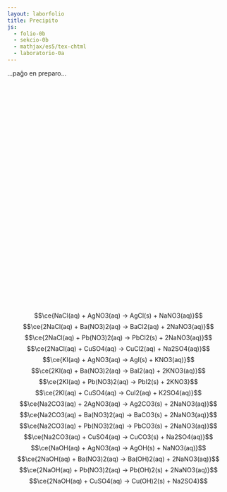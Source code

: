 ```yaml
---
layout: laborfolio
title: Precipito
js:
  - folio-0b
  - sekcio-0b 
  - mathjax/es5/tex-chtml
  - laboratorio-0a
---
```


...paĝo en preparo...

<!--
https://en.wikipedia.org/wiki/Solubility_chart
https://www2.chem.wisc.edu/deptfiles/genchem/netorial/rottosen/tutorial/modules/chemical_reactions/module4_3/4_3_2.htm
https://en.wikipedia.org/wiki/Solubility#Solubility_of_ionic_compounds_in_water
https://de.wikipedia.org/wiki/L%C3%B6slichkeit
https://www.hoffmeister.it/chemie/14-ionen-salze-faellungsreaktionen_und_ionenbindung.pdf

https://en.intl.chemicalaid.com/tools/equationbalancer.php?equation=Pb%28NO3%292+%2B+CuSO4+%3D+Pb%28SO4%292+%2B+CuNO3
-->

<!--
eksperimentoj:

- https://www.youtube.com/watch?v=DVrfgHMHjS4
- https://www.youtube.com/watch?v=Qc2pWUIzP2k
- https://www.youtube.com/watch?v=hVBsrwJFBTY

- NaCl + AgNO3 -> AgCl(s) + NaNO3 // blanka (https://www.youtube.com/watch?v=xR_VZXOz64A)
- KI + AgNO3 -> AgI(s) + KNO3 // flaveta (https://www.youtube.com/watch?v=m_0lpAFAisU)
- 2NaI + Pb(NO3)2 -> PbI2(s) + 2NaNO3 // flava (https://www.youtube.com/watch?v=hVBsrwJFBTY)
- 2KI + Pb(NO3)2 -> PbI2(s) + 2KNO3 // flava (https://www.youtube.com/watch?v=diW7q7RFJBM, https://www.youtube.com/watch?v=6TRuMSjxgYs, https://www.youtube.com/watch?v=2EQznGPZY5A,  https://www.youtube.com/watch?v=H4COWrI0WsQ)
- 2NaCl + Pb(NO3)2 -> PbCl2 + 2NaNO3 // blanka (https://www.youtube.com/watch?v=0RuayQSG6fc)
- CuSO4 + 2NAOH -> Cu(OH)2(s) + Na2SO4 // helblua (https://www.youtube.com/watch?v=hVBsrwJFBTY)
- 2NaCl + Ba(NO3)2 -> 2NaNO3 + BaCl2 // ĉiuj solveblaj (https://www.youtube.com/watch?v=hVBsrwJFBTY)
- Na2CO3 + Ba(NO3)2 -> BaCO3(s) + 2NaNO3 // blanka (https://www.youtube.com/watch?v=hVBsrwJFBTY)
- xxx -> PbSO4 (https://www.youtube.com/watch?v=ZYNEHwHAtqk 7:26)
-(?) CuSO4 + 2 NaOH -> Cu(OH)2 + Na2SO4 (https://de.wikipedia.org/wiki/Kupfer(II)-nitrat, blau-grün)
- -> Ag2CO3 // blankbruna (https://www.youtube.com/watch?v=_lDLzmhF8E8, https://www.youtube.com/watch?v=HqAlLWwxWdw)
-->

<script>
  // solvebloj, true: bone solvebla, false: malbone solvebla
  function solvebla(katjono,anjono) {
    // 1)
    if (['Li+','Na+','K+','Rb+','NH4+'].indexOf(katjono)>=0) return true;

    // 2)
    if (['Cl-','Br-','I-'].indexOf(anjono)>=0) {
      if (['Ag+','Pb2+','Hg2+','Cu+'].indexOf(katjono)>=0) return false;
      else return true;
    }

    // 3) - parte jam kovrita de (1)
    if ('OH-' == anjono) {
      if (['Li+','Na+','K+','Rb+','NH4+','Sr2+','Ba2+'].indexOf(katjono)>=0) return true
      else return false;
    }

    // 4)
    if ('NO3-' == anjono) return true;

    // 5) fakte jam kovrita de (1)
    if (['PO43-','CO32-'].indexOf(anjono)>=0) {
      if (['Li+','Na+','K+','Rb+','NH4+'].indexOf(katjono)>=0) return true;
      else return false;
    }

    // 6)
    if ('SO42-' == anjono) {
      if (['Ca2+','Sr2+','Ba2+','Pb2+'].indexOf(katjono)>=0) return false;
      else return true;
    }

    throw `Neniu regulo por solveblo de ${katjono} | ${anjono}!`;
  }

  function precipito_ecoj(katjono,anjono) {
    // devio de koloro kaj geometriaj ecoj de precipitaĵo
    // aprioraj estas:
    //  e1 = {id: "ero_3", n: 51, alto: 150, falaĵalto: 10, supro: 270,
    //        daŭro: 10, aperdaŭro: 5, videblo: 0.0, klasoj: "ero_1 kaŝita"};
    //  e2 = {id: "ero_50", n: 11, alto: 80, falaĵalto: 100, supro: 300,
    //        daŭro: 50, aperdaŭro: 3, videblo: 0.0, klasoj: "ero_2 kaŝita"};

    if (
      katjono == 'Pb2+' && anjono == 'I-') {
      return { 
        koloro: "flava", 
        //eroj1: { id: "ero_20", n: 25, falaĵalto: 40 },
        eroj1: { id: "ero_5", n: 150, daŭro: 5, aperdaŭro: 8, falaĵalto: 20 },
        eroj2: { n: 25, alto: 120, faldistanco: 20 }
      };
    } else if (
      katjono == 'Ag+' && anjono == 'I-') {
      return { koloro: "flaveta" };
    } else if (
      katjono == 'Ag+' && anjono == 'CO32-') {
      return { koloro: "blankbruna" };
    } else if (
      katjono == 'Ag+' && anjono == 'OH-') {
      return { koloro: "bruna" };
    } else if (
      katjono == 'Cu2+' && anjono == 'OH-' ||
      katjono == 'Cu2+' && anjono == 'CO32-') {
      return { koloro: "helblua" };
    } else if (
      katjono == 'Ag+' && anjono == 'Cl-' ||
      katjono == 'Ba2+' && anjono == 'CO32-' ||
      katjono == 'Ba2+' && anjono == 'SO42-' ||
      katjono == 'Pb2+' && anjono == 'CO32-' ||
      katjono == 'Pb2+' && anjono == 'Cl-' ||
      katjono == 'Pb2+' && anjono == 'OH-' ||
      katjono == 'Pb2+' && anjono == 'SO42-') {
      return { koloro: "blanka" };
    }
  }

  const jonoj = {
    // maldekstre
    "NaCl": ['Na+','Cl-'],
    "KI": ['K+','I-'],
    "Na₂CO₃": ['Na+','CO32-'],
    "NaOH": ['Na+','OH-'],
    // dekstre
    "AgNO₃": ['Ag+','NO3-'],
    "Ba(NO₃)₂": ['Ba2+','NO3-'],
    "Pb(NO₃)₂": ['Pb2+','NO3-'],
    "CuSO₄": ['Cu2+','SO42-']
  }  
    
  function s_testo() {
    // solveblo de 'reakciantoj'
    for (const j in jonoj) {
      const j_ = jonoj[j];
      const solvbl = solvebla(...j_);
      //console.log(`${solvbl?'solvebla':'nesolvebla'} ${j}`);
      if (!solvbl) throw "Ne solvebla reakcianto: "+j;
    }
    // solveblo de produktoj (rekombinoj)
    const jj = Object.keys(jonoj);
    for (let n1 = 0; n1<jj.length-1; n1++) {
      for (let n2 = n1+1; n2<jj.length; n2++) {
        const j1 = jj[n1], jj1 = jonoj[j1];
        const j2 = jj[n2], jj2 = jonoj[j2];
  
        const solvbl1 = solvebla(jj1[0],jj2[1]);
        const solvbl2 = solvebla(jj2[0],jj1[1]);

        if (solvbl1 && solvbl2) console.log(`(informe) ambaŭ solveblaj: ${jj1[0]} ${jj2[1]}; ${jj2[0]} ${jj1[1]}`);
        if (!solvbl1 && !solvbl2) throw `(evitende) Ambaŭ nesolveblaj: ${jj1[0]} ${jj2[1]}; ${jj2[0]} ${jj1[1]}`;
        if (!solvbl1 && !precipito_ecoj(jj1[0],jj2[1])) throw `Nedifinitaj ecoj por precipito ${jj1[0]} ${jj2[1]}`;
        if (!solvbl2 && !precipito_ecoj(jj2[0],jj1[1])) throw `Nedifinitaj ecoj por precipito ${jj2[0]} ${jj1[1]}`;
        // console.log(`${solvebla(jj1[0],jj2[1])?'solvebla':'nesolvebla'} ${jj1[0]} ${jj2[1]}`);
        // console.log(`${solvebla(jj2[0],jj1[1])?'solvebla':'nesolvebla'} ${jj2[0]} ${jj1[1]}`);
      }
    }
  }

  const substancoj = [
    // maldekstre
    "NaCl",
    "KI",
    "Na₂CO₃",
    "NaOH",
    // dekstre
    "AgNO₃",
    "Ba(NO₃)₂",
    "Pb(NO₃)₂",
    "CuSO₄"
  ];


  let lab; // la laboratorio kaj iloj
  let mikso = []; // miksaĵo de du ĥemiaĵoj


  function miksaldono(maldekstre,substanco) {
    const s = maldekstre?0:1;
    mikso[s] = substanco;

    function nesolvebla(s1,s2) {
      if (s1 && s2) {
        const jj1 = jonoj[s1];
        const jj2 = jonoj[s2];

        return !solvebla(jj1[0],jj2[1]) || !solvebla(jj2[0],jj1[1]);
      }
    }

    function prcpt_ecoj(s1,s2) {
        const jj1 = jonoj[s1];
        const jj2 = jonoj[s2];

        return (
          precipito_ecoj(jj1[0],jj2[1]) ||
          precipito_ecoj(jj2[0],jj1[1])
        );
    }

    if (nesolvebla(mikso[0],mikso[1])) {
      // lanĉu precipiton
      // const prcp = ĝi("#_glaso_glaso_enhavo .precipito");
      // forigu display: none!
      // prcp.classList.remove("klara_likvo");

      const glaso = lab.iloj["glaso"];

      let precipito;

      // apriora precipito, eroj1: eretoj, eroj2: nuboj
      let e1 = {id: "ero_3", n: 51, alto: 150, falaĵalto: 10, supro: 270, daŭro: 10, aperdaŭro: 5, videblo: 0.0, klasoj: "ero_1 kaŝita"};
      let e2 = {id: "ero_50", n: 11, alto: 80, falaĵalto: 100, supro: 300, daŭro: 50, aperdaŭro: 3, videblo: 0.0, klasoj: "ero_2 kaŝita"};

      const ecoj = prcpt_ecoj(mikso[0],mikso[1]);
      if (ecoj.eroj2) e2 = Object.assign(e2,ecoj.eroj2);
      if (ecoj.eroj1) e1 = Object.assign(e1,ecoj.eroj1);

      precipito = Lab.falaĵo("p_1","precipito",
        e1, e2,
        100, 250);

      // adaptu la koloron de la gradiento
      if (ecoj && ecoj.koloro) {
        for (const stp of ĉiuj("#gradiento_precipito stop")) {
          //stp.className = `p_${klr}`;
          Lab.a(stp,{class: `p_${ecoj.koloro}`});
        }
      }

      glaso.enhavo(precipito,true);  // aldonu precipiton al jama likvo
      const eroj1 = ĉiuj('#_glaso_glaso_enhavo .ero_1').entries();
      const eroj2 = ĉiuj('#_glaso_glaso_enhavo .ero_2').entries();
      const intervalo = 5;

      function ek(eroj) {
        const e = eroj.next();
        if (!e.done) {
          const use = e.value[1];
          //use.classList.remove("kaŝita");
          for (const a of use.querySelectorAll("animateMotion, animate")) {
            a.beginElement();
          }
          use.classList.remove("kaŝita");
          setTimeout(() => ek(eroj),
            // per hazarda tempo ni evitas ke eroj aperu tro orde de maldekstre dekstren
            Math.random()*intervalo);
        }
      }

      // nur post iom da tempo (1s) precipito entute komenciĝu
      setTimeout(() => ek(eroj2), 500);
      // nur post la grandaj nubaj eroj elfalu la malgrandaj kristalaj
      setTimeout(() => ek(eroj1), 3000);
    };

    if (mikso[0] && mikso[1]) {
      // montru la koncernan formulon
      const ekv = document.getElementById(`${mikso[0]}_${mikso[1]}`); //ĝi(`#${mikso[0]}_${mikso[1]}`);
      ekv.classList.remove("kaŝita");
    }
  }


  /**
  * Kreu botelon en difinita situacio
  * @param {number} nro numero de la substanco
  * @param {boolean} maldekstre true:maldekstre, false:dekstre
  * @param {number} stato 0: staranta malsupre, 1: levita supren, 2: elverŝo
  */
  function stara_botelo(nro, maldekstre, enhavo) {
    const subst = substancoj[nro];

    // kreu la botelon
    const botl = Lab.gutbotelo(nro,subst+"\n(aq)",enhavo);
    botl.stato = 0; // 0: stare surtable
    botl.maldekstre = maldekstre;

    // starigu la botelon
    const x_ŝovo = maldekstre? 10 : 130;
    const x = x_ŝovo + nro*45 + Math.random()*3;
    const y = 497 + Math.random()*5;
    lab.metu(botl,{
      id: nro,
      x:x, y:y
    });

    return botl;
  }

  function botel_restarigo() {
    // restarigu eventuale levitan botelojn

    for (const l of ["LM","LD","VM","VD"]) {
      const loko = lab.lokoj[l];
      if (loko._ilo !== undefined) {
        // rekreu starantan botelon
        const botl = lab.iloj[loko._ilo];
        const subst = substancoj[botl.id];
        const nova = Lab.gutbotelo(botl.id,subst+"\n(aq)",botl.pleno);

        nova.stato = 0; // staranta
        nova.maldekstre = botl.maldekstre;
        lab.klak_reago(nova,botel_levo);

        const x_ŝovo = nova.maldekstre? 10 : 130;
        const x = x_ŝovo + nova.id*45 + Math.random()*3;
        const y = 497 + Math.random()*5;

        lab.movu(botl,botl.id,nova);
      }
    }
  }

  function botel_levo(botl) {
    // kontrolu, ĉu la loko estas libera ankoraŭ
    // plibonigu: se ne jam elverŝita ni ankaŭ povus
    // anstatŭigi tiun botelon - necesos funkcio por restarigo...!
    const L = botl.maldekstre? "M":"D";
    if (lab.okupita(`L${L}`) || lab.okupita(`V${L}`)) {
      console.log("Levita loko jam okupita!");
      return;
    }

    // rekreu klinitan botelon
    const subst = substancoj[botl.id];
    ra = botl.maldekstre? 70:-70; // klinangulo
    const nova = Lab.gutbotelo(botl.id,subst+"\n(aq)",botl.pleno,ra);

    nova.stato = 1; // levita
    nova.maldekstre = botl.maldekstre;
    lab.klak_reago(nova,botel_verŝo);

    lab.movu(botl,botl.maldekstre?"LM":"LD",nova)
  }

  function botel_verŝo(botl) {
    // rekreu klinitan botelon
    const subst = substancoj[botl.id];
    ra = botl.maldekstre? 170:-170; // klinangulo
    const nova = Lab.gutbotelo(botl.id,subst+"\n(aq)",botl.pleno,ra);

    nova.stato = 2; // verŝa
    nova.maldekstre = botl.maldekstre;
    lab.movu(botl,botl.maldekstre?"VM":"VD",nova);

    // por verŝgutoj ni bezonas la pinton de la botelo kaj la surfacon de la glaso
    const pinto = botl.pinto();
    const pt = lab.svgKoord(ĝi('#'+pinto.id),pinto.x,pinto.y);
/*
    ĝi("#lab_aranĝo").append(Lab.e("circle",{
      cx: pt.x, cy: pt.y, r: 3, fill:"red"
    }));
*/
    //const surfaco = lab.iloj["glaso"].surfaco();
    const surfaco = {id: "_glaso_glaso", x: 50, y: -250};

    // surfaco indikas la mezpunkton de la surfaco, por
    // vertikala falo ni poste uzu pt.x!
    const sf = lab.svgKoord(ĝi('#'+surfaco.id),surfaco.x,surfaco.y);
/*
    ĝi("#lab_aranĝo").append(Lab.e("line",{
      x1: pt.x, x2: pt.x + (sf.x-pt.x)/5, 
      y1: pt.y, y2: sf.y, stroke:"green"
    }));
    */

    // KOREKTU:
    // anstataŭ s uzu y0 kaj ne negativigu kiel por precipito#
    // anstataŭ fd uzu dy
    // permesu doni x0 KAJ dx
    // pli bone havu flekseblan falaĵon kun aŭ sen limiga likvo!
    const gutoj_id = "gutoj_"+(nova.maldekstre?"md":"dk");
    const verŝo = Lab.falaĵo(gutoj_id,"gutoj",
      {
        id: "guto", n: 7,
        alto: 3,
        falaĵalto: 2,
        x0: pt.x,
        supro: -pt.y,
        daŭro: 1,  // daŭro: 1s
        faldistanco: sf.y-pt.y,
        poste: (ev) => {
          const gutoj = ĝi('#'+gutoj_id);
          if (gutoj) gutoj.remove(); // ial ĝi foje ne ekzistas..., kial? eble akcidenta duobla klako?
          miksaldono(nova.maldekstre,subst);
        }
      },
      null, 0, 0); 

    ĝi("#lab_aranĝo").append(verŝo);
    for (a of ĉiuj(`#${gutoj_id} animateMotion`)){
      a.beginElement();
    };
  }


  lanĉe(()=>{
    s_testo();

    lab = new Laboratorio(ĝi("#eksperimento"),"fono",500,510);
    // preparu erojn por precipito kaj gutoj
    lab.ero_smb("ero_3",3);
    lab.ero_smb("ero_5",5);
    lab.ero_smb("ero_20",20);
    lab.ero_smb("ero_50",50);
    /*
    lab.ero_smb("ero_agi",50);
    lab.ero_smb("ero_pb",50);
    lab.ero_smb("ero_cu",50);
    */
    lab.ero_smb("guto",3);

/*
    // precipitaĵoj estu komence nevideblaj
    for (const prcp of ĉiuj(".precipito") {
      prcp.classList.add("klara_likvo");
    } 
    */

    const glaso = Lab.glaso("glaso",5/6); // alteco = 250 (5/6*300)
    lab.metu(glaso,{id: "tablo", x:200, y:500});

    // kreu botelojn kun substancoj laŭ numero
    for (nro = 0; nro<substancoj.length; nro++) {
      // kreu botelon
      const maldekstre = nro<4;
      const botl = stara_botelo(nro, maldekstre, 
        maldekstre? 50+Math.random()*40 : 15+Math.random()*30);

      lab.klak_reago(botl,botel_levo);
    }

    // aldonu lokojn levitajn kaj verŝajn
    // (la koordinatoj estas malsamaj pro
    // iom neregula rotaciado de gutboteloj
    // konservante konvenan kvanton da enhavo)
    lab.nova_loko({id: "LM", x: 150, y: 150});
    lab.nova_loko({id: "LD", x: 350, y: 150});
    lab.nova_loko({id: "VM", x: 210, y: 150});
    lab.nova_loko({id: "VD", x: 290, y: 120});

    // faligu erojn
    /*
    for (const a of ĝi("#eksperimento").querySelectorAll("animateMotion")) {
      a.beginElement();
    }
    */
    for (const ekv of ĉiuj(".prc_ekv")) {
      ekv.classList.add("kaŝita");
    }

    const ree = lab.butono("ree",10,10,30,20);
    lab.klak_reago({g: ree},(ev) => {
      // remetu botelojn...
      botel_restarigo();
      // purigu la enhavon de la glaso
      const glaso = lab.iloj["glaso"];
      glaso.enhavo(5/6);

      for (const ekv of ĉiuj(".prc_ekv")) {
        ekv.classList.add("kaŝita");
      }
    });

  })
</script>

<svg id="eksperimento"
    version="1.1" 
    xmlns="http://www.w3.org/2000/svg" 
    xmlns:xlink="http://www.w3.org/1999/xlink" width="100%" viewBox="-10 -10 520 520">
 <style type="text/css">
    <![CDATA[
      #fono {
        fill: #0C3742;
      }

      .butono rect {
        fill: cornflowerblue;
        fill-opacity: 0.2;
        stroke: white;
        stroke-width: 0.5;
      }
      .butono text {
        dominant-baseline: hanging;
        fill: white;
      }

      .kaŝita {
        display: none;
      }

      .likvo {
        fill: #88aaff;
        fill-opacity: 0.3;
        /*
        stroke: gray;
        stroke-width: 0.1;
        */
      }

      #_gutbotelo_1 .likvo {
        fill: #ffff00;
        fill-opacity: 0.1;
      }

      /* kaŝu precipitaĵon */
      .klara_likvo use {
        display: none;
      }

      .p_blanka {
        stop-color: white;
      }

      .p_flava {
        stop-color: #fd0;
      }

      .p_flaveta {
        stop-color: #fea;
      }

      .p_helblua {
        stop-color: #8ff
      }

      .p_blankbruna {
        stop-color: #fdb; /* #feb; #db8? */
      }

      .p_bruna {
        stop-color: #2e2626; /* #322 */
      }

      #ero_3, #ero_5, #ero_20, #ero_50 {
        fill: url(#gradiento_precipito);
      }

      #guto {
        stroke: gray;
        stroke-width: 0.5;
        stroke-dasharray: 5 10;
        fill: #8cd;
        fill-opacity: 0.6;
      }

      .vitro {
        /*fill: none;*/
        stroke: black;
        stroke-width: 1.0;
        fill: url(#vitro);
      }

      .ombro {
        fill: url(#r_gradiento_ombro);
      }

      .etikedo {
        fill: white;
        fill-opacity: 0.4;
      }

      .ujo text {
        font-size: 9px;
      }

      .ujo tspan:first-child {
        font-stretch: extra-condensed;
        font-weight: bold;
      }
    ]]>
  </style>
  <defs>
    <pattern id="strie" viewBox="0,0,4,1" height="20%" width="20%">
      <rect width="2" height="1"/>
    </pattern>
    <radialGradient id="gradiento_precipito">
      <stop class="p_blanka" offset="20%" stop-opacity="0.6"/>
      <stop class="p_blanka" offset="100%" stop-opacity="0"/>
    </radialGradient> 
    <!--
    <radialGradient id="r_gradiento_blanka">
      <stop offset="0%" stop-color="white" stop-opacity="0.6"/>
      <stop offset="100%" stop-color="white" stop-opacity="0"/>
    </radialGradient> 
    <radialGradient id="r_gradiento_flava">
      <stop offset="0%" stop-color="#ffdd00" stop-opacity="0.6"/>
      <stop offset="100%" stop-color="#ffdd00" stop-opacity="0"/>
    </radialGradient>    
    <radialGradient id="r_gradiento_flaveta">
      <stop offset="0%" stop-color="#fea" stop-opacity="0.6"/>
      <stop offset="100%" stop-color="#fea" stop-opacity="0"/>
    </radialGradient>    
    <radialGradient id="r_gradiento_blua">
      <stop offset="0%" stop-color="#8ff" stop-opacity="0.6"/>
      <stop offset="100%" stop-color="#8ff" stop-opacity="0"/>
    </radialGradient>
    -->
    <radialGradient id="r_gradiento_ombro" fx="60%" fy="10%">
      <stop offset="0%" stop-color="black" stop-opacity="0.25"/>
      <stop offset="60%" stop-color="black" stop-opacity="0.6"/>
      <stop offset="100%" stop-color="black" stop-opacity="0"/>
    </radialGradient>
    <linearGradient id="vitro">
      <stop offset="0%" stop-color="#00A" stop-opacity="0.5"/>
      <stop offset="7%" stop-color="#09F" stop-opacity="0.2"/>
      <stop offset="8%" stop-color="white" stop-opacity="0.6"/>
      <stop offset="48%" stop-color="white" stop-opacity="0"/>
      <stop offset="90%" stop-color="#034" stop-opacity="0"/>
      <stop offset="98%" stop-color="black" stop-opacity="0.7"/>
    </linearGradient>
  </defs>
</svg>

<!--
    // maldekstre
    "NaCl": ['Na+','Cl-'],
    "KI": ['K+','I-'],
    "Na₂CO₃": ['Na+','CO32-'],
    "NaOH": ['Na+','OH-'],
    // dekstre
    "AgNO₃": ['Ag+','NO3-'],
    "Ba(NO₃)₂": ['Ba2+','NO3-'],
    "Pb(NO₃)₂": ['Pb2+','NO3-'],
    "CuSO₄": ['Cu2+','SO42-']
-->

<span class="prc_ekv" id="NaCl_AgNO₃">$$\ce{NaCl(aq) + AgNO3(aq) -> AgCl(s) + NaNO3(aq)}$$</span>
<span class="prc_ekv" id="NaCl_Ba(NO₃)₂">$$\ce{2NaCl(aq) + Ba(NO3)2(aq) -> BaCl2(aq) + 2NaNO3(aq)}$$</span>
<span class="prc_ekv" id="NaCl_Pb(NO₃)₂">$$\ce{2NaCl(aq) + Pb(NO3)2(aq) -> PbCl2(s) + 2NaNO3(aq)}$$</span>
<span class="prc_ekv" id="NaCl_CuSO₄">$$\ce{2NaCl(aq) + CuSO4(aq) -> CuCl2(aq) + Na2SO4(aq)}$$</span>
<span class="prc_ekv" id="KI_AgNO₃">$$\ce{KI(aq) + AgNO3(aq) -> AgI(s) + KNO3(aq)}$$</span>
<span class="prc_ekv" id="KI_Ba(NO₃)₂">$$\ce{2KI(aq) + Ba(NO3)2(aq) -> BaI2(aq) + 2KNO3(aq)}$$</span>
<span class="prc_ekv" id="KI_Pb(NO₃)₂">$$\ce{2KI(aq) + Pb(NO3)2(aq) -> PbI2(s) + 2KNO3}$$</span>
<span class="prc_ekv" id="KI_CuSO₄">$$\ce{2KI(aq) + CuSO4(aq) -> CuI2(aq) + K2SO4(aq)}$$</span>
<span class="prc_ekv" id="Na₂CO₃_AgNO₃">$$\ce{Na2CO3(aq) + 2AgNO3(aq) -> Ag2CO3(s) + 2NaNO3(aq)}$$</span>
<span class="prc_ekv" id="Na₂CO₃_Ba(NO₃)₂">$$\ce{Na2CO3(aq) + Ba(NO3)2(aq) -> BaCO3(s) + 2NaNO3(aq)}$$</span>
<span class="prc_ekv" id="Na₂CO₃_Pb(NO₃)₂">$$\ce{Na2CO3(aq) + Pb(NO3)2(aq) -> PbCO3(s) + 2NaNO3(aq)}$$</span>
<span class="prc_ekv" id="Na₂CO₃_CuSO₄">$$\ce{Na2CO3(aq) + CuSO4(aq) -> CuCO3(s) + Na2SO4(aq)}$$</span>
<span class="prc_ekv" id="NaOH_AgNO₃">$$\ce{NaOH(aq) + AgNO3(aq) -> AgOH(s) + NaNO3(aq)}$$</span>
<span class="prc_ekv" id="NaOH_Ba(NO₃)₂">$$\ce{2NaOH(aq) + Ba(NO3)2(aq) -> Ba(OH)2(aq) + 2NaNO3(aq)}$$</span>
<span class="prc_ekv" id="NaOH_Pb(NO₃)₂">$$\ce{2NaOH(aq) + Pb(NO3)2(aq) -> Pb(OH)2(s) + 2NaNO3(aq)}$$</span>
<span class="prc_ekv" id="NaOH_CuSO₄">$$\ce{2NaOH(aq) + CuSO4(aq) -> Cu(OH)2(s) + Na2SO4}$$</span>
